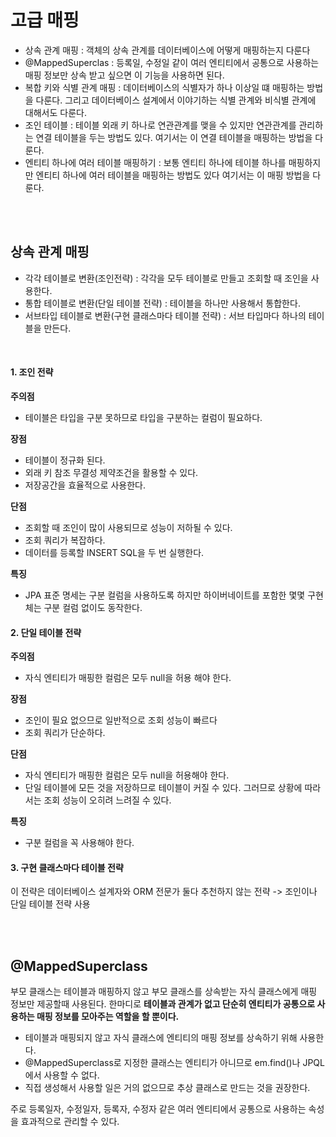 # 고급 매핑

- 상속 관계 매핑 : 객체의 상속 관계를 데이터베이스에 어떻게 매핑하는지 다룬다
- @MappedSuperclas : 등록일, 수정일 같이 여러 엔티티에서 공통으로 사용하는 매핑 정보만 상속 받고 싶으면 이 기능을 사용하면 된다.
- 복합 키와 식별 관계 매핑 : 데이터베이스의 식별자가 하나 이상일 떄 매핑하는 방법을 다룬다. 그리고 데이터베이스 설계에서 이야기하는 식별 관계와 비식별 관계에 대해서도 다룬다.
- 조인 테이블 : 테이블 외래 키 하나로 연관관계를 맺을 수 있지만 연관관계를 관리하는 연결 테이블을 두는 방법도 있다. 여기서는 이 연결 테이블을 매핑하는 방법을 다룬다.
- 엔티티 하나에 여러 테이블 매핑하기 : 보통 엔티티 하나에 테이블 하나를 매핑하지만 엔티티 하나에 여러 테이블을 매핑하는 방법도 있다 여기서는 이 매핑 방법을 다룬다.

<br/>

<br/>

## 상속 관계 매핑

- 각각 테이블로 변환(조인전략) : 각각을 모두 테이블로 만들고 조회할 때 조인을 사용한다.
- 통합 테이블로 변환(단일 테이블 전략) : 테이블을 하나만 사용해서 통합한다.
- 서브타입 테이블로 변환(구현 클래스마다 테이블 전략) : 서브 타입마다 하나의 테이블을 만든다.

<br/>

#### 1. 조인 전략

**주의점** 

- 테이블은 타입을 구분 못하므로 타입을 구분하는 컬럼이 필요하다.

**장점** 

- 테이블이 정규화 된다.
- 외래 키 참조 무결성 제약조건을 활용할 수 있다.
- 저장공간을 효율적으로 사용한다.

**단점**

- 조회할 때 조인이 많이 사용되므로 성능이 저하될 수 있다.
- 조회 쿼리가 복잡하다.
- 데이터를 등록할 INSERT SQL을 두 번 실행한다.

**특징**

- JPA 표준 명세는 구분 컬럼을 사용하도록 하지만 하이버네이트를 포함한 몇몇 구현체는 구분 컬럼 없이도 동작한다.

#### 2. 단일 테이블 전략

**주의점**

- 자식 엔티티가 매핑한 컬럼은 모두 null을 허용 해야 한다.

**장점**

- 조인이 필요 없으므로 일반적으로 조회 성능이 빠르다
- 조회 쿼리가 단순하다.

**단점**

- 자식 엔티티가 매핑한 컬럼은 모두 null을 허용해야 한다.
- 단일 테이블에 모든 것을 저장하므로 테이블이 커질 수 있다. 그러므로 상황에 따라서는 조회 성능이 오히려 느려질 수 있다.

**특징**

- 구분 컬럼을 꼭 사용해야 한다.

#### 3. 구현 클래스마다 테이블 전략

이 전략은 데이터베이스 설계자와 ORM 전문가 둘다 추천하지 않는 전략 -> 조인이나 단일 테이블 전략 사용

<br/><br/>

## @MappedSuperclass

부모 클래스는 테이블과 매핑하지 않고 부모 클래스를 상속받는 자식 클래스에게 매핑 정보만 제공할때 사용된다. 한마디로 **테이블과 관계가 없고 단순히 엔티티가 공통으로 사용하는 매핑 정보를 모아주는 역할을 할 뿐이다.**

- 테이블과 매핑되지 않고 자식 클래스에 엔티티의 매핑 정보를 상속하기 위해 사용한다.
- @MappedSuperclass로 지정한 클래스는 엔티티가 아니므로 em.find()나 JPQL에서 사용할 수 없다.
- 직접 생성해서 사용할 일은 거의 없으므로 추상 클래스로 만드는 것을 권장한다.

주로 등록일자, 수정일자, 등록자, 수정자 같은 여러 엔티티에서 공통으로 사용하는 속성을 효과적으로 관리할 수 있다.

<br/><br/>

